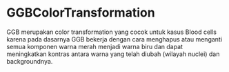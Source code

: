 # GGBColorTransformation
GGB merupakan color transformation yang cocok untuk kasus Blood cells karena pada dasarnya GGB bekerja dengan cara menghapus atau menganti semua komponen warna merah menjadi warna biru dan dapat meningkatkan kontras antara warna yang telah diubah (wilayah nuclei) dan backgroundnya. 
